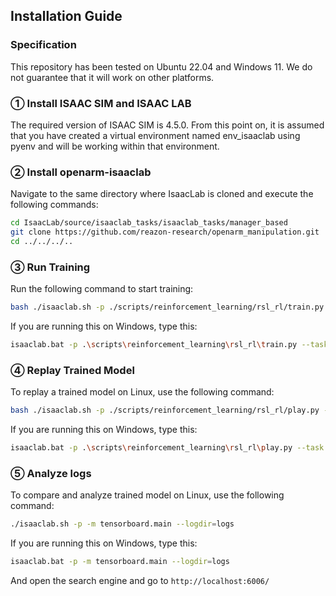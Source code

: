 ## Installation Guide

### Specification
This repository has been tested on Ubuntu 22.04 and Windows 11.
We do not guarantee that it will work on other platforms.

### ① Install ISAAC SIM and ISAAC LAB
The required version of ISAAC SIM is 4.5.0.
From this point on, it is assumed that you have created a virtual environment named env_isaaclab using pyenv and will be working within that environment.

### ② Install openarm-isaaclab
Navigate to the same directory where IsaacLab is cloned and execute the following commands:

```bash
cd IsaacLab/source/isaaclab_tasks/isaaclab_tasks/manager_based
git clone https://github.com/reazon-research/openarm_manipulation.git
cd ../../../..
```

### ③ Run Training
Run the following command to start training:

```bash
bash ./isaaclab.sh -p ./scripts/reinforcement_learning/rsl_rl/train.py --task Isaac-Reach-OpenArm-v1 --headless
```

If you are running this on Windows, type this:
```bash
isaaclab.bat -p .\scripts\reinforcement_learning\rsl_rl\train.py --task Isaac-Reach-OpenArm-v1 --headless
```

### ④ Replay Trained Model
To replay a trained model on Linux, use the following command:

```bash
bash ./isaaclab.sh -p ./scripts/reinforcement_learning/rsl_rl/play.py --task Isaac-Reach-OpenArm-v1 --num_envs 64
```

If you are running this on Windows, type this:
```bash
isaaclab.bat -p .\scripts\reinforcement_learning\rsl_rl\play.py --task Isaac-Reach-OpenArm-v1 --num_envs 64
```

### ⑤ Analyze logs
To compare and analyze trained model on Linux, use the following command:
```bash
./isaaclab.sh -p -m tensorboard.main --logdir=logs
```

If you are running this on Windows, type this:
```bash
isaaclab.bat -p -m tensorboard.main --logdir=logs
```

And open the search engine and go to `http://localhost:6006/`
